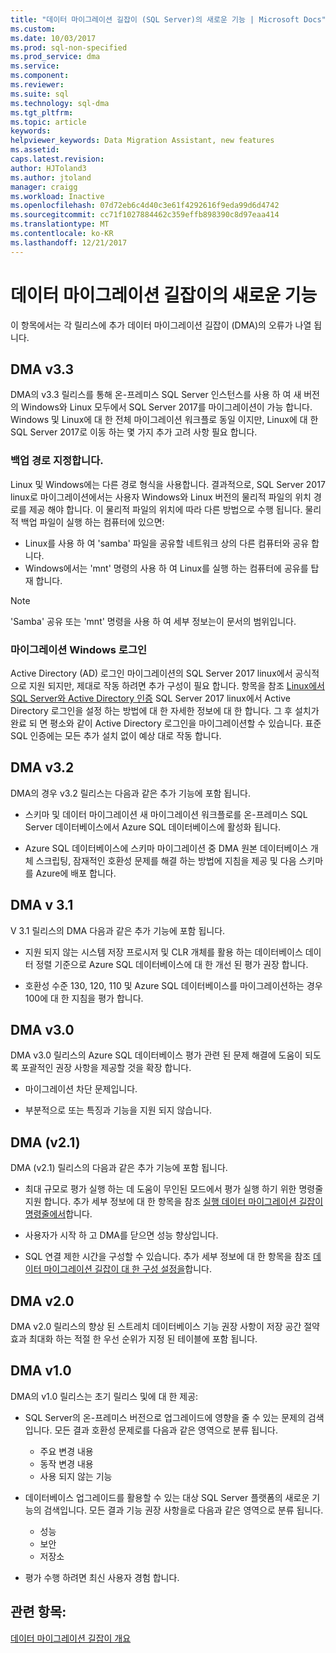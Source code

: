 ```yaml
---
title: "데이터 마이그레이션 길잡이 (SQL Server)의 새로운 기능 | Microsoft Docs"
ms.custom: 
ms.date: 10/03/2017
ms.prod: sql-non-specified
ms.prod_service: dma
ms.service: 
ms.component: 
ms.reviewer: 
ms.suite: sql
ms.technology: sql-dma
ms.tgt_pltfrm: 
ms.topic: article
keywords: 
helpviewer_keywords: Data Migration Assistant, new features
ms.assetid: 
caps.latest.revision: 
author: HJToland3
ms.author: jtoland
manager: craigg
ms.workload: Inactive
ms.openlocfilehash: 07d72eb6c4d40c3e61f4292616f9eda99d6d4742
ms.sourcegitcommit: cc71f1027884462c359effb898390c8d97eaa414
ms.translationtype: MT
ms.contentlocale: ko-KR
ms.lasthandoff: 12/21/2017
---
```

# <a name="whats-new-in-data-migration-assistant"></a>데이터 마이그레이션 길잡이의 새로운 기능

이 항목에서는 각 릴리스에 추가 데이터 마이그레이션 길잡이 (DMA)의 오류가 나열 됩니다.

## <a name="dma-v33"></a>DMA v3.3
DMA의 v3.3 릴리스를 통해 온-프레미스 SQL Server 인스턴스를 사용 하 여 새 버전의 Windows와 Linux 모두에서 SQL Server 2017를 마이그레이션이 가능 합니다. Windows 및 Linux에 대 한 전체 마이그레이션 워크플로 동일 이지만, Linux에 대 한 SQL Server 2017로 이동 하는 몇 가지 추가 고려 사항 필요 합니다.

### <a name="specifying-the-back-up-path"></a>백업 경로 지정합니다.
Linux 및 Windows에는 다른 경로 형식을 사용합니다. 결과적으로, SQL Server 2017 linux로 마이그레이션에서는 사용자 Windows와 Linux 버전의 물리적 파일의 위치 경로를 제공 해야 합니다. 이 물리적 파일의 위치에 따라 다른 방법으로 수행 됩니다.
물리적 백업 파일이 실행 하는 컴퓨터에 있으면:
- Linux를 사용 하 여 'samba' 파일을 공유할 네트워크 상의 다른 컴퓨터와 공유 합니다.
-   Windows에서는 'mnt' 명령의 사용 하 여 Linux를 실행 하는 컴퓨터에 공유를 탑재 합니다.

> [!NOTE]
> 'Samba' 공유 또는 'mnt' 명령을 사용 하 여 세부 정보는이 문서의 범위입니다.

### <a name="migrating-windows-logins"></a>마이그레이션 Windows 로그인
Active Directory (AD) 로그인 마이그레이션의 SQL Server 2017 linux에서 공식적으로 지원 되지만, 제대로 작동 하려면 추가 구성이 필요 합니다. 항목을 참조 [Linux에서 SQL Server와 Active Directory 인증](https://docs.microsoft.com/en-us/sql/linux/sql-server-linux-active-directory-authentication) SQL Server 2017 linux에서 Active Directory 로그인을 설정 하는 방법에 대 한 자세한 정보에 대 한 합니다. 그 후 설치가 완료 되 면 평소와 같이 Active Directory 로그인을 마이그레이션할 수 있습니다. 표준 SQL 인증에는 모든 추가 설치 없이 예상 대로 작동 합니다.

## <a name="dma-v32"></a>DMA v3.2
DMA의 경우 v3.2 릴리스는 다음과 같은 추가 기능에 포함 됩니다.

- 스키마 및 데이터 마이그레이션 새 마이그레이션 워크플로를 온-프레미스 SQL Server 데이터베이스에서 Azure SQL 데이터베이스에 활성화 됩니다.

- Azure SQL 데이터베이스에 스키마 마이그레이션 중 DMA 원본 데이터베이스 개체 스크립팅, 잠재적인 호환성 문제를 해결 하는 방법에 지침을 제공 및 다음 스키마를 Azure에 배포 합니다.

## <a name="dma-v31"></a>DMA v 3.1
V 3.1 릴리스의 DMA 다음과 같은 추가 기능에 포함 됩니다.

- 지원 되지 않는 시스템 저장 프로시저 및 CLR 개체를 활용 하는 데이터베이스 데이터 정렬 기준으로 Azure SQL 데이터베이스에 대 한 개선 된 평가 권장 합니다.

- 호환성 수준 130, 120, 110 및 Azure SQL 데이터베이스를 마이그레이션하는 경우 100에 대 한 지침을 평가 합니다.

## <a name="dma-v30"></a>DMA v3.0
DMA v3.0 릴리스의 Azure SQL 데이터베이스 평가 관련 된 문제 해결에 도움이 되도록 포괄적인 권장 사항을 제공할 것을 확장 합니다.

- 마이그레이션 차단 문제입니다.

- 부분적으로 또는 특징과 기능을 지원 되지 않습니다.

## <a name="dma-v21"></a>DMA (v2.1)
DMA (v2.1) 릴리스의 다음과 같은 추가 기능에 포함 됩니다.
- 최대 규모로 평가 실행 하는 데 도움이 무인된 모드에서 평가 실행 하기 위한 명령줄 지원 합니다. 추가 세부 정보에 대 한 항목을 참조 [실행 데이터 마이그레이션 길잡이 명령줄에서](dma-commandline.md)합니다.

- 사용자가 시작 하 고 DMA를 닫으면 성능 향상입니다.

- SQL 연결 제한 시간을 구성할 수 있습니다. 추가 세부 정보에 대 한 항목을 참조 [데이터 마이그레이션 길잡이 대 한 구성 설정을](dma-configurationsettings.md)합니다.

## <a name="dma-v20"></a>DMA v2.0
DMA v2.0 릴리스의 향상 된 스트레치 데이터베이스 기능 권장 사항이 저장 공간 절약 효과 최대화 하는 적절 한 우선 순위가 지정 된 테이블에 포함 됩니다.

## <a name="dma-v10"></a>DMA v1.0
DMA의 v1.0 릴리스는 초기 릴리스 및에 대 한 제공:
- SQL Server의 온-프레미스 버전으로 업그레이드에 영향을 줄 수 있는 문제의 검색입니다. 모든 결과 호환성 문제로를 다음과 같은 영역으로 분류 됩니다.
    -   주요 변경 내용
    - 동작 변경 내용
    - 사용 되지 않는 기능

- 데이터베이스 업그레이드를 활용할 수 있는 대상 SQL Server 플랫폼의 새로운 기능의 검색입니다. 모든 결과 기능 권장 사항을로 다음과 같은 영역으로 분류 됩니다.
    - 성능
    - 보안
    - 저장소

-   평가 수행 하려면 최신 사용자 경험 합니다.

## <a name="see-also"></a>관련 항목:

[데이터 마이그레이션 길잡이 개요](../dma/dma-overview.md)
